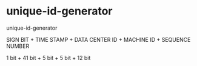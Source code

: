 # unique-id-generator
unique-id-generator


SIGN BIT + TIME STAMP + DATA CENTER ID + MACHINE ID + SEQUENCE NUMBER

1 bit + 41 bit + 5 bit + 5 bit + 12 bit
